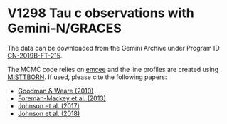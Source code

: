 # V1298 Tau c observations with Gemini-N/GRACES

The data can be downloaded from the Gemini Archive under Program ID [GN-2019B-FT-215](https://archive.gemini.edu/searchform/not_site_monitoring/NotFail/GN-2019B-FT-215/notengineering/cols=CTOWEQ). 

The MCMC code relies on [emcee](https://emcee.readthedocs.io/en/stable/) and the line profiles are created using [MISTTBORN](https://github.com/captain-exoplanet/misttborn). If used, please cite the following papers:
  - [Goodman & Weare (2010)](https://ui.adsabs.harvard.edu/abs/2010CAMCS...5...65G/abstract)
  - [Foreman-Mackey et al. (2013)](https://ui.adsabs.harvard.edu/abs/2013PASP..125..306F/abstract)
  - [Johnson et al. (2017)](https://ui.adsabs.harvard.edu/abs/2017AJ....154..137J/abstract)
  - [Johnson et al. (2018)](https://ui.adsabs.harvard.edu/abs/2018MNRAS.481..596J/abstract)
